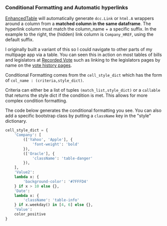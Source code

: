 
### Conditional Formatting and Automatic hyperlinks


[EnhancedTable](https://github.com/astrowonk/dash_dataframe_table) will automatically generate `dcc.Link` or `html.A` wrappers around a column from a __matched column in the same dataframe__.  The hyperlink column must match the column_name + a specific suffix. In the example to the right, the (hidden) link column is `Company_HREF`, using the default suffix.

 I originally built a variant of this so I could navigate to other parts of my multipage app via a table. You can seen this in action on most tables of bills and legislators at [Recorded Vote](https://recordedvote.org) such as linking to the legislators pages by name on the [vote history pages](https://recordedvote.org/history_event/201/HV1578). 

Conditional Formatting comes from the `cell_style_dict` which has the form of `col_name : (criteria,style_dict)`.

Criteria can either be a list of tuples `(match_list,style_dict)` or a `callable` that returns the style dict if the condition is met. This allows for more complex condition formatting.

The code below generates the conditional formatting you see. You can also add a specific bootstrap class by putting a `className` key in the "style" dictionary.

```python
cell_style_dict = {
    'Company': [
        (['Yahoo', 'Apple'], {
            'font-weight': 'bold'
        }),
        (['Oracle'], {
            'className': 'table-danger'
        }),
    ],
    'Value2':
    lambda x: {
        'background-color': '#7FFFD4'
    } if x > 10 else {},
    'Date':
    lambda x: {
        'className': 'table-info'
    } if x.weekday() in [4, 6] else {},
    'Value':
    color_positive
}
```

